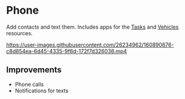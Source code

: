 # Phone

Add contacts and text them. Includes apps for the [Tasks](/tasks) and [Vehicles](/vehicle) resources.

https://user-images.githubusercontent.com/26234962/160890676-c8d854ea-6d45-4335-9f6d-172f7d326036.mp4

## Improvements
- Phone calls
- Notifications for texts
